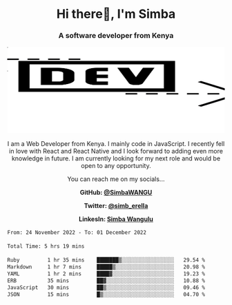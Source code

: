 
<h1 align="center"> Hi there👋, I'm Simba</h1>
<h3 align="center">A software developer from Kenya</h3>

<img src="/arrow-svgrepo-com.svg" margin="auto" width="100%" height="200px">


<p align="center">I am a Web Developer from Kenya. I mainly code in JavaScript. I recently fell in love with React and React Native and I look forward to adding even more knowledge in future. I am currently looking for my next role and would be open to any opportunity.</p>

<p align="center">You can reach me on my socials... </p>

<div align="center">

__<p>  GitHub: [@SimbaWANGU](https://github.com/SimbaWANGU)__  </p>
__<p> Twitter: [@simb_erella](https://twitter.com/simb_erella)__ </p>
__<p> LinkesIn: [Simba Wangulu](https://www.linkedin.com/in/simba-wangulu/)__ </p>

</div>

<!--START_SECTION:waka-->

```text
From: 24 November 2022 - To: 01 December 2022

Total Time: 5 hrs 19 mins

Ruby         1 hr 35 mins    ███████▒░░░░░░░░░░░░░░░░░   29.54 %
Markdown     1 hr 7 mins     █████▒░░░░░░░░░░░░░░░░░░░   20.98 %
YAML         1 hr 2 mins     ████▓░░░░░░░░░░░░░░░░░░░░   19.23 %
ERB          35 mins         ██▓░░░░░░░░░░░░░░░░░░░░░░   10.88 %
JavaScript   30 mins         ██▒░░░░░░░░░░░░░░░░░░░░░░   09.46 %
JSON         15 mins         █▒░░░░░░░░░░░░░░░░░░░░░░░   04.70 %
```

<!--END_SECTION:waka-->
